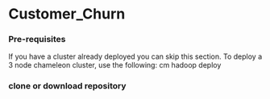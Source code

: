# Customer_Churn
### Pre-requisites

If you have a cluster already deployed you can skip this section. To deploy a 3 node chameleon 
cluster, use the following:
    cm hadoop deploy


### clone or download repository
